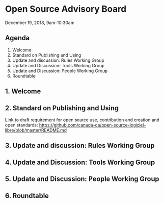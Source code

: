 # Open Source Advisory Board
December 19, 2018, 9am-10:30am

## Agenda
1. Welcome
2. Standard on Publishing and Using
3. Update and discussion: Rules Working Group 
4. Update and Discussion: Tools Working Group 
5. Update and Discussion: People Working Group 
6. Roundtable 

## 1. Welcome 

## 2. Standard on Publishing and Using

Link to draft requirement for open source use, contribution and creation and open standards: https://github.com/canada-ca/open-source-logiciel-libre/blob/master/README.md

## 3. Update and discussion: Rules Working Group 

## 4. Update and Discussion: Tools Working Group 

## 5. Update and Discussion: People Working Group 

## 6. Roundtable 
